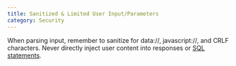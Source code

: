 ```yaml
---
title: Sanitized & Limited User Input/Parameters
category: Security
---
```

When parsing input, remember to sanitize for data://, javascript://, and CRLF characters. Never directly inject user content into responses or [SQL statements](http://bobby-tables.com/). 
